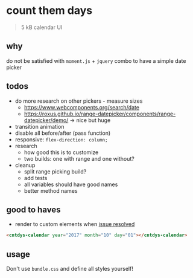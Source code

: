 # count them days

> 5 kB calendar UI

## why

do not be satisfied with `moment.js` + `jquery` combo to have a simple date picker

## todos

- do more research on other pickers - measure sizes
  - https://www.webcomponents.org/search/date
  - https://roxus.github.io/range-datepicker/components/range-datepicker/demo/ -> nice but huge
- transition animation
- disable all before/after (pass function)
- responsive: `flex-direction: column;`
- research
  - how good this is to customize
  - two builds: one with range and one without?
- cleanup
  - split range picking build?
  - add tests
  - all variables should have good names
  - better method names

## good to haves

- render to custom elements when [issue resolved](https://github.com/sveltejs/svelte/issues/875)

```html
<cntdys-calendar year="2017" month="10" day="01"></cntdys-calendar>
```

## usage

Don't use `bundle.css` and define all styles yourself!
